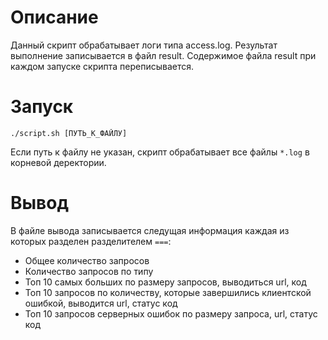 # Описание

Данный скрипт обрабатывает логи типа access.log. Результат выполнение записывается в файл result. 
Содержимое файла result при каждом запуске скрипта переписывается. 

# Запуск
```
./script.sh [ПУТЬ_К_ФАЙЛУ]
```
Если путь к файлу не указан, скрипт обрабатывает все файлы ```*.log``` в корневой деректории. 

# Вывод

В файле вывода записывается следущая информация каждая из которых разделен разделителем `===`: 

* Общее количество запросов
* Количество запросов по типу
* Топ 10 самых больших по размеру запросов, выводиться url, код
* Топ 10 запросов по количеству, которые завершились клиентской ошибкой, выводится url, статус код
* Топ 10 запросов серверных ошибок по размеру запроса, url, статус код
